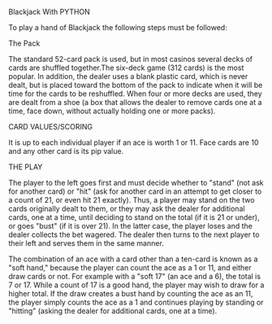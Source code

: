Blackjack With PYTHON

To play a hand of Blackjack the following steps must be followed:

The Pack

The standard 52-card pack is used, but in most casinos several decks of cards are shuffled together.The six-deck game (312 cards) is the most popular. 
In addition, the dealer uses a blank plastic card, which is never dealt, but is placed toward the bottom of the pack to indicate when it will be time for the cards to be reshuffled.
When four or more decks are used, they are dealt from a shoe (a box that allows the dealer to remove cards one at a time, face down, without actually holding one or more packs).


CARD VALUES/SCORING

It is up to each individual player if an ace is worth 1 or 11. Face cards are 10 and any other card is its pip value.


THE PLAY

The player to the left goes first and must decide whether to "stand" (not ask for another card) or "hit" (ask for another card in an attempt to get closer to a count of 21, or even hit 21 exactly).
Thus, a player may stand on the two cards originally dealt to them, or they may ask the dealer for additional cards, one at a time, until deciding to stand on the total (if it is 21 or under), or goes "bust" (if it is over 21).
In the latter case, the player loses and the dealer collects the bet wagered. The dealer then turns to the next player to their left and serves them in the same manner.

The combination of an ace with a card other than a ten-card is known as a "soft hand," because the player can count the ace as a 1 or 11, and either draw cards or not.
For example with a "soft 17" (an ace and a 6), the total is 7 or 17. While a count of 17 is a good hand, the player may wish to draw for a higher total.
If the draw creates a bust hand by counting the ace as an 11, the player simply counts the ace as a 1 and continues playing by standing or "hitting" (asking the dealer for additional cards, one at a time).
